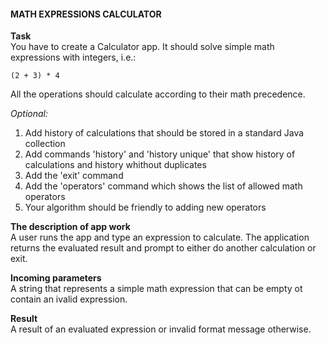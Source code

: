 <h4>MATH EXPRESSIONS CALCULATOR</h4>

**Task**  
You have to create a Calculator app. It should solve simple math expressions with integers, i.e.:

    (2 + 3) * 4

All the operations should calculate according to their math precedence.    

_Optional:_  
<ol>
<li>Add history of calculations that should be stored in a standard Java collection</li>
<li>Add commands 'history' and 'history unique' that show history of calculations and  history whithout duplicates</li>
<li>Add the 'exit' command</li>
<li>Add the 'operators' command which shows the list of allowed math operators</li>
<li>Your algorithm should be friendly to adding new operators</li>
</ol>

**The description of app work**  
A user runs the app and type an expression to calculate. The application returns the evaluated 
result and prompt to either do another calculation or exit. 

**Incoming parameters**  
A string that represents a simple math expression that can be empty ot contain an ivalid expression.

**Result**  
A result of an evaluated expression or invalid format message otherwise.

